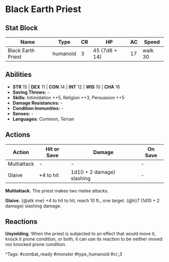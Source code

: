 # Black Earth Priest

## Stat Block

| Name | Type | CR | HP | AC | Speed |
|------|------|----|----|----|-------|
| Black Earth Priest | humanoid | 3 | 45 (7d8 + 14) | 17 | walk 30 |

## Abilities

- **STR** 15 | **DEX** 11 | **CON** 14 | **INT** 12 | **WIS** 10 | **CHA** 16
- **Saving Throws:** -  
- **Skills:** Intimidation ++5, Religion ++3, Persuasion ++5  
- **Damage Resistances:** -  
- **Condition Immunities:** -  
- **Senses:** -  
- **Languages:** Common, Terran


## Actions

| Action | Hit or Save | Damage | On Save |
|--------|--------------|--------|----------|
| Multiattack | - | - | - |
| Glaive | +4 to hit | 1d10 + 2 damage) slashing | - |

**Multiattack.** The priest makes two melee attacks.

**Glaive.** {@atk mw} +4 to hit to hit, reach 10 ft., one target. {@h}7 (1d10 + 2 damage) slashing damage.

## Reactions

**Unyielding.** When the priest is subjected to an effect that would move it, knock it prone condition, or both, it can use its reaction to be neither moved nor knocked prone condition.



^Tags: #combat_ready #monster #type_humanoid #cr_3